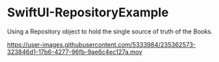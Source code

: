 # SwiftUI-RepositoryExample

Using a Repository object to hold the single source of truth of the Books.

https://user-images.githubusercontent.com/5333984/235362573-323846d1-17b6-4277-96fb-9ae6c4ec127a.mov
